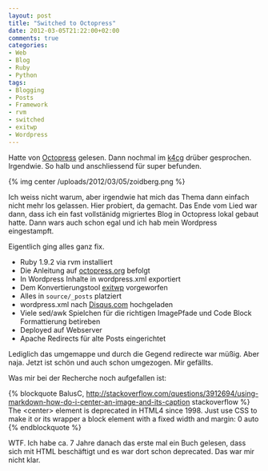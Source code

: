 ```yaml
---
layout: post
title: "Switched to Octopress"
date: 2012-03-05T21:22:00+02:00
comments: true
categories:
- Web
- Blog
- Ruby
- Python
tags:
- Blogging
- Posts
- Framework
- rvm
- switched
- exitwp
- Wordpress
---
```


Hatte von [Octopress](http://octopress.org) gelesen. Dann nochmal im [k4cg](http://k4cg.org) drüber
gesprochen. Irgendwie. So halb und anschliessend für super befunden.

{% img center /uploads/2012/03/05/zoidberg.png %}

Ich weiss nicht warum, aber irgendwie hat mich das Thema dann einfach nicht mehr
los gelassen. Hier probiert, da gemacht. Das Ende vom Lied war dann, dass ich
ein fast vollstänidg migriertes Blog in Octopress lokal gebaut hatte. Dann wars
auch schon egal und ich hab mein Wordpress eingestampft.

Eigentlich ging alles ganz fix.

* Ruby 1.9.2 via rvm installiert
* Die Anleitung auf [octopress.org](http://octopress.org/docs/setup/) befolgt
* In Wordpress Inhalte in wordpress.xml exportiert
* Dem Konvertierungstool [exitwp](https://github.com/thomasf/exitwp) vorgeworfen
* Alles in `source/_posts` platziert
* wordpress.xml nach [Disqus.com](http://disqus.com) hochgeladen
* Viele sed/awk Spielchen für die richtigen ImagePfade und Code Block
Formattierung betireben
* Deployed auf Webserver
* Apache Redirects für alte Posts eingerichtet

Lediglich das umgemappe und durch die Gegend redirecte war müßig. Aber naja.
Jetzt ist schön und auch schon umgezogen. Mir gefällts.

Was mir bei der Recherche noch aufgefallen ist:

{% blockquote BalusC, http://stackoverflow.com/questions/3912694/using-markdown-how-do-i-center-an-image-and-its-caption stackoverflow  %}
The &lt;center&gt; element is deprecated in HTML4 since 1998. Just use CSS to make it
or its wrapper a block element with a fixed width and margin: 0 auto
{% endblockquote %}

WTF. Ich habe ca. 7 Jahre danach das erste mal ein Buch gelesen, dass sich mit
HTML beschäftigt und es war dort schon deprecated. Das war mir nicht klar.
